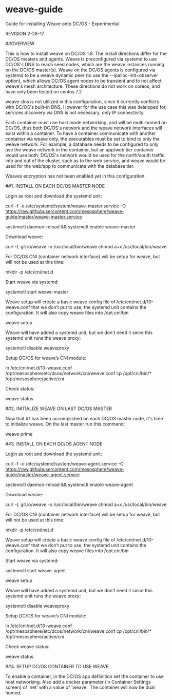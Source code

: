 # weave-guide
Guide for installing Weave onto DC/OS - Experimental

REVISION 2-28-17	

##OVERVIEW

This is how to install weave on DC/OS 1.8. The install directions differ for the DC/OS masters and agents. Weave is preconfigured via systemd to use DC/OS's DNS to reach seed nodes, which are the weave instances running on the DC/OS master(s). Weave on the DC/OS agents is configured via systemd to be a weave dynamic peer (to use the --ipalloc-init=observer option), which allows DC/OS agent nodes to be transient and to not affect weave's mesh architecture. These directions do not work on coreos, and have only been tested on centos 7.2

weave-dns is not utilized in this configuration, since it currently conflicts with DC/OS's built-in DNS. However for the use case this was deleloped for, services discovery via DNS is not necessary, only IP connectivity. 

Each container must use host mode networking, and will be multi-homed on DC/OS, thus both DC/OS's network and the weave network interfaces will exist within a container. To have a container communicate with another container via  weave only, the executables must be set to bind to only the weave network. For example, a database needs to be configured to only use the weave network in the container, but an app/web tier container would use both; DC/OS's network would be used for the north/south traffic into and out of the cluster, such as to the web service, and weave would be used for the web/app to communicate with the database tier. 

Weaves encryption has not been enabled yet in this configuration.  

##1. INSTALL ON EACH DC/OS MASTER NODE

Login as root and download the systemd unit:

curl -f -o /etc/systemd/system/weave-master.service -O https://raw.githubusercontent.com/mesosphere/weave-guide/master/weave-master.service

systemctl daemon-reload && systemctl enable weave-master

Download weave:

curl -L git.io/weave -o /usr/local/bin/weave
chmod a+x /usr/local/bin/weave

For DC/OS CNI (container network interface) will be setup for weave, but will not be used at this time:

mkdir -p /etc/cni/net.d

Start weave via systemd:

systemctl start weave-master

Weave setup  will create a basic weave config file of /etc/cni/net.d/10-weave.conf  that we don’t put to use, the systemd unit contains the configuration. It will also copy weave files into /opt.cni/bin

weave setup

Weave will have added a systemd unit, but we don't need it since this systemd unit runs the weave proxy:

systemctl disable weaveproxy

Setup DC/OS for weave’s CNI module:

ln /etc/cni/net.d/10-weave.conf /opt/mesosphere/etc/dcos/network/cni/weave.conf
cp /opt/cni/bin/* /opt/mesosphere/active/cni 

Check status:

weave status

##2. INITIALIZE WEAVE ON LAST DC/OS MASTER

Now that #1 has been accomplished on each DC/OS master node, it's time to initialize weave. On the last master run this command:

weave prime

##3. INSTALL ON EACH DC/OS AGENT NODE

Login as root and download the systemd unit:

curl -f -o /etc/systemd/system/weave-agent.service -O https://raw.githubusercontent.com/mesosphere/weave-guide/master/weave-agent.service

systemctl daemon-reload && systemctl enable weave-agent

Download weave:

curl -L git.io/weave -o /usr/local/bin/weave
chmod a+x /usr/local/bin/weave

For DC/OS CNI (container network interface) will be setup for weave, but will not be used at this time:

mkdir -p /etc/cni/net.d

Weave setup  will create a basic weave config file of /etc/cni/net.d/10-weave.conf  that we don’t put to use, the systemd unit contains the configuration. It will also copy weave files into /opt.cni/bin

Start weave via systemd:

systemctl start weave-agent
 
weave setup

Weave will have added a systemd unit, but we don't need it since this systemd unit runs the weave proxy:

systemctl disable weaveproxy

Setup DC/OS for weave’s CNI module:

ln /etc/cni/net.d/10-weave.conf /opt/mesosphere/etc/dcos/network/cni/weave.conf
cp /opt/cni/bin/* /opt/mesosphere/active/cni

Check weave status:

weave status


##4. SETUP DC/OS CONTAINER TO USE WEAVE

To enable a container, in the DC/OS app defiinition set the container to use host networking. Also add a docker parameter (in Container Settings screen) of 'net' with a value of 'weave'. The container will now be dual homed.

